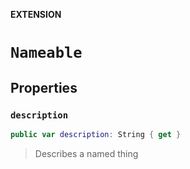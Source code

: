 **EXTENSION**

# `Nameable`

## Properties
### `description`

```swift
public var description: String { get }
```

> Describes a named thing
>
>
